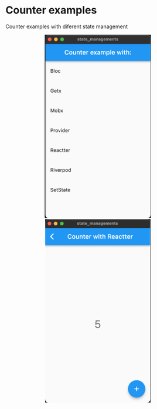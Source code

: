 # Counter examples

Counter examples with diferent state management
<p align="center">
  <img src="https://github.com/CarLeonDev/state_managements/raw/master/app_capture.png" height="500" alt="App capture" />
  <img src="https://github.com/CarLeonDev/state_managements/raw/master/reactter_capture.png" height="500" alt="Reactter capture" />
</p>
